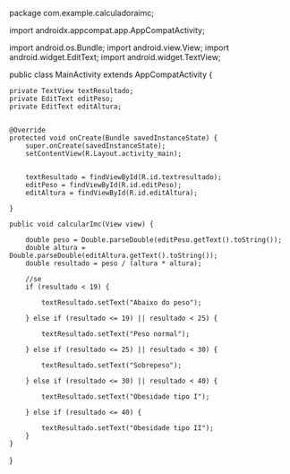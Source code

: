 package com.example.calculadoraimc;

import androidx.appcompat.app.AppCompatActivity;

import android.os.Bundle;
import android.view.View;
import android.widget.EditText;
import android.widget.TextView;

public class MainActivity extends AppCompatActivity {

    private TextView textResultado;
    private EditText editPeso;
    private EditText editAltura;
    
    
    @Override
    protected void onCreate(Bundle savedInstanceState) {
        super.onCreate(savedInstanceState);
        setContentView(R.Layout.activity_main);
        
        
        textResultado = findViewById(R.id.textresultado);
        editPeso = findViewById(R.id.editPeso);
        editAltura = findViewById(R.id.editAltura);
        
    }
    
    public void calcularImc(View view) {
    
        double peso = Double.parseDouble(editPeso.getText().toString());
        double altura = Double.parseDouble(editAltura.getText().toString());
        double resultado = peso / (altura * altura);
        
        //se
        if (resultado < 19) {
        
            textResultado.setText("Abaixo do peso");
           
        } else if (resultado <= 19) || resultado < 25) {
        
            textResultado.setText("Peso normal");
        
        } else if (resultado <= 25) || resultado < 30) {
        
            textResultado.setText("Sobrepeso");
            
        } else if (resultado <= 30) || resultado < 40) {
        
            textResultado.setText("Obesidade tipo I");
            
        } else if (resultado <= 40) {
        
            textResultado.setText("Obesidade tipo II");
        }
    }
}    
